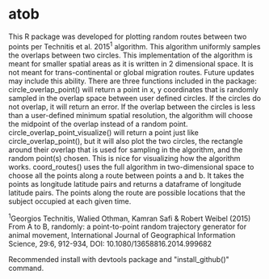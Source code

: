 # atob
This R package was developed for plotting random routes between two points per Technitis et al. 2015<sup>1</sup> algorithm. This algorithm uniformly samples the overlaps between two circles. This implementation of the algorithm is meant for smaller spatial areas as it is written in 2 dimensional space. It is not meant for trans-continental or global migration routes. Future updates may include this ability.
There are three functions included in the package:
circle_overlap_point() will return a point in x, y coordinates that is randomly sampled in the overlap space between user defined circles. If the circles do not overlap, it will return an error. If the overlap between the circles is less than a user-defined minimum spatial resolution, the algorithm will choose the midpoint of the overlap instead of a random point.  
circle_overlap_point_visualize() will return a point just like circle_overlap_point(), but it will also plot the two circles, the rectangle around their overlap that is used for sampling in the algorithm, and the random point(s) chosen. This is nice for visualizing how the algorithm works.
coord_routes() uses the full algorithm in two-dimensional space to choose all the points along a route between points a and b. It takes the points as longitude latitude pairs and returns a dataframe of longitude latitude pairs. The points along the route are possible locations that the subject occupied at each given time. 





<sup>1</sup>Georgios Technitis, Walied Othman, Kamran Safi & Robert Weibel
(2015) From A to B, randomly: a point-to-point random trajectory generator for animal
movement, International Journal of Geographical Information Science, 29:6, 912-934, DOI:
10.1080/13658816.2014.999682

Recommended install with devtools package and "install_github()" command.
